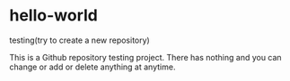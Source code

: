 # hello-world
testing(try to create a new repository)

This is a Github repository testing project. There has nothing and you can change or add or delete anything at anytime.
